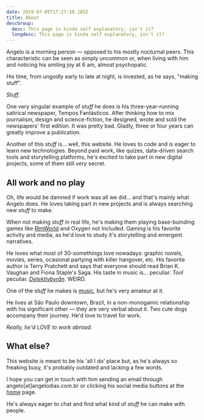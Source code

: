 ```yaml
---
date: 2019-07-05T17:27:10.185Z
title: About
descGroup:
  desc: This page is kinda self explanatory, isn't it?
  longdesc: This page is kinda self explanatory, isn't it?
---
```


Angelo is a morning person — opposed to his mostly nocturnal peers. This characteristic can be seen as simply uncommon or, when living with him and noticing his smiling joy at 6 am, almost psychopatic.

His time, from ungodly early to late at night, is invested, as he says, "making stuff".

*Stuff*.

One very singular example of *stuff* he does is his three-year-running satirical newspaper, Tempos Fantásticos. After thinking how to mix journalism, design and science-fiction, he designed, wrote and sold the newspapers' first edition. It was pretty bad. Gladly, three or four years can greatly improve a publication.

Another of this *stuff* is... well, this website. He loves to code and is eager to learn new technologies. Beyond paid work, like quizes, data-driven search tools and storytelling platforms, he's excited to take part in new digital projects, some of them still *very* secret.

## All work and no play

Oh, life would be damned if work was all we did... and that's mainly what Angelo does. He loves taking part in new projects and is always searching new *stuff* to make.

When not making *stuff* in real life, he's making them playing base-buinding games like [RimWorld](https://www.rockpapershotgun.com/2016/08/12/how-rimworld-generates-great-stories/) and Oxygen not Included. Gaming is his favorite activity and media, as he'd love to study it's storytelling and emergent narratives.

He loves what most of 30-somethings love nowadays: graphic novels, movies, series, ocasional partying with killer hangover, etc. His favorite author is Terry Pratchett and says that everyone should read Brian K. Vaughan and Fiona Staple's Saga. His taste in music is... peculiar. *Tool* peculiar. [*Detektivbyrån*](https://www.youtube.com/watch?v=wBU3waTWrv8). WEIRD.

One of the *stuff* he makes is [music](https://soundcloud.com/angelod1as), but he's very amateur at it.

He lives at São Paulo downtown, Brazil, in a non-monogamic relationship with his significant other — they are very verbal about it. Two cute dogs accompany their journey. He'd love to travel for work.

*Really, he'd LOVE to work abroad.*

## What else?

This website is meant to be his 'all I do' place but, as he's always so freaking busy, it's probably outdated and lacking a few words.

I hope you can get in touch with him sending an email through angelo\[at\]angelodias.com.br or clicking his social media buttons at the [home](/) page.

He's always eager to chat and find what kind of *stuff* he can make with people.